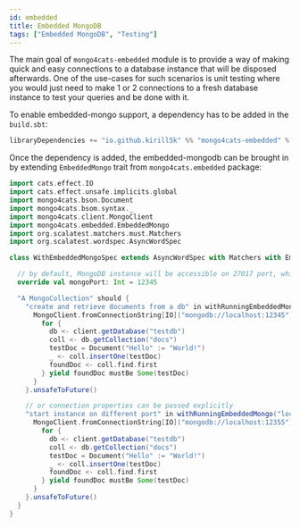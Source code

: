 ```yaml
---
id: embedded
title: Embedded MongoDB
tags: ["Embedded MongoDB", "Testing"]
---
```


The main goal of `mongo4cats-embedded` module is to provide a way of making quick and easy connections to a database instance that will be disposed afterwards.
One of the use-cases for such scenarios is unit testing where you would just need to make 1 or 2 connections to a fresh database instance to test your queries and be done with it.

To enable embedded-mongo support, a dependency has to be added in the `build.sbt`:
```scala
libraryDependencies += "io.github.kirill5k" %% "mongo4cats-embedded" % "<version>"
```

Once the dependency is added, the embedded-mongodb can be brought in by extending `EmbeddedMongo` trait from `mongo4cats.embedded` package:

```scala
import cats.effect.IO
import cats.effect.unsafe.implicits.global
import mongo4cats.bson.Document
import mongo4cats.bsom.syntax._
import mongo4cats.client.MongoClient
import mongo4cats.embedded.EmbeddedMongo
import org.scalatest.matchers.must.Matchers
import org.scalatest.wordspec.AsyncWordSpec

class WithEmbeddedMongoSpec extends AsyncWordSpec with Matchers with EmbeddedMongo {

  // by default, MongoDB instance will be accessible on 27017 port, which can be overridden:
  override val mongoPort: Int = 12345

  "A MongoCollection" should {
    "create and retrieve documents from a db" in withRunningEmbeddedMongo {
      MongoClient.fromConnectionString[IO]("mongodb://localhost:12345").use { client =>
        for {
          db <- client.getDatabase("testdb")
          coll <- db.getCollection("docs")
          testDoc = Document("Hello" := "World!")
          _ <- coll.insertOne(testDoc)
          foundDoc <- coll.find.first
        } yield foundDoc mustBe Some(testDoc)
      }
    }.unsafeToFuture()

    // or connection properties can be passed explicitly
    "start instance on different port" in withRunningEmbeddedMongo("localhost", 12355) {
      MongoClient.fromConnectionString[IO]("mongodb://localhost:12355").use { client =>
        for {
          db <- client.getDatabase("testdb")
          coll <- db.getCollection("docs")
          testDoc = Document("Hello" := "World!")
          _ <- coll.insertOne(testDoc)
          foundDoc <- coll.find.first
        } yield foundDoc mustBe Some(testDoc)
      }
    }.unsafeToFuture()
  }
}

```